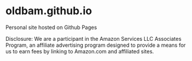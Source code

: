 # oldbam.github.io
Personal site hosted on Github Pages

Disclosure: We are a participant in the Amazon Services LLC Associates Program, an affiliate advertising program designed to provide a means for us to earn fees by linking to Amazon.com and affiliated sites.